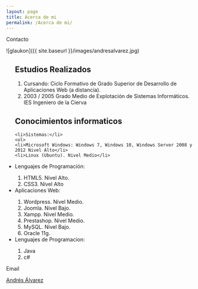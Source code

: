 ```yaml
---
layout: page
title: Acerca de mi
permalink: /Acerca de mi/
---
```

Contacto

![glaukon]({{ site.baseurl }}/images/andresalvarez.jpg)

<ul>

<h2>Estudios Realizados</h2>
<ol>
    <li>Cursando: Ciclo Formativo de Grado Superior de Desarrollo de Aplicaciones Web (a distancia).</li>
    <li>2003 / 2005 Grado Medio de Explotación de Sistemas Informáticos. IES Ingeniero de la Cierva</li>
</ol>
<h2>Conocimientos informaticos</h2>

    <li>Sistemas:</li>
    <ol>
    <li>Microsoft Windows: Windows 7, Windows 10, Windows Server 2008 y 2012 Nivel Alto</li>
    <li>Linux (Ubuntu). Nivel Medio</li>
</ol>

<li>Lenguajes de Programación:</li>
<ol>
    <li>HTML5. Nivel Alto.</li>
    <li>CSS3. Nivel Alto</li>
</ol>

<li>Aplicaciones Web:</li>
<ol>
   <li> Wordpress. Nivel Medio.</li>
    <li>Joomla. Nivel Bajo.</li>
    <li>Xampp. Nivel Medio.</li>
    <li>Prestashop. Nivel Medio.</li>
    <li>MySQL. Nivel Bajo.</li>
    <li>Oracle 11g.</li>
    </ol>

<li>Lenguajes de Programacion:</li>
<ol>
    <li>Java</li>
    <li>c#</li>
    </ol>
</ul>

Email 

[Andrés Álvarez](mailto:andresalvarezgonzalez@gmail.com)




